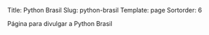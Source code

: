 Title: Python Brasil
Slug: python-brasil
Template: page
Sortorder: 6

Página para divulgar a Python Brasil
